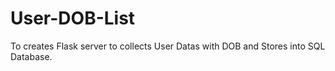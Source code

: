 # User-DOB-List
To creates Flask server to collects User Datas with DOB and Stores into SQL Database.
